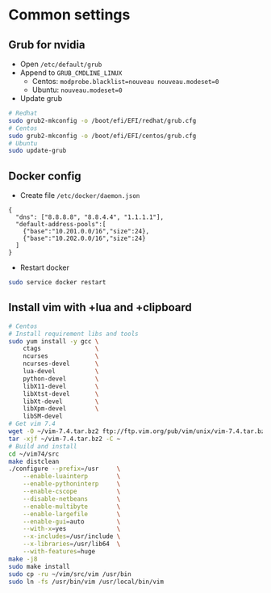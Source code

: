 # Common settings

## Grub for nvidia

- Open `/etc/default/grub`
- Append to `GRUB_CMDLINE_LINUX`
  - Centos: `modprobe.blacklist=nouveau nouveau.modeset=0`
  - Ubuntu: `nouveau.modeset=0`
- Update grub

```bash
# Redhat
sudo grub2-mkconfig -o /boot/efi/EFI/redhat/grub.cfg
# Centos
sudo grub2-mkconfig -o /boot/efi/EFI/centos/grub.cfg
# Ubuntu
sudo update-grub
```

## Docker config

- Create file `/etc/docker/daemon.json`

```
{
  "dns": ["8.8.8.8", "8.8.4.4", "1.1.1.1"],
  "default-address-pools":[
    {"base":"10.201.0.0/16","size":24},
    {"base":"10.202.0.0/16","size":24}
  ]
}
```

- Restart docker

```bash
sudo service docker restart
```

## Install vim with +lua and +clipboard

```bash
# Centos
# Install requirement libs and tools
sudo yum install -y gcc \
    ctags               \
    ncurses             \
    ncurses-devel       \
    lua-devel           \
    python-devel        \
    libX11-devel        \
    libXtst-devel       \
    libXt-devel         \
    libXpm-devel        \
    libSM-devel
# Get vim 7.4
wget -O ~/vim-7.4.tar.bz2 ftp://ftp.vim.org/pub/vim/unix/vim-7.4.tar.bz2
tar -xjf ~/vim-7.4.tar.bz2 -C ~
# Build and install
cd ~/vim74/src
make distclean
./configure --prefix=/usr     \
    --enable-luainterp        \
    --enable-pythoninterp     \
    --enable-cscope           \
    --disable-netbeans        \
    --enable-multibyte        \
    --enable-largefile        \
    --enable-gui=auto         \
    --with-x=yes              \
    --x-includes=/usr/include \
    --x-libraries=/usr/lib64  \
    --with-features=huge
make -j8
sudo make install
sudo cp -ru ~/vim/src/vim /usr/bin
sudo ln -fs /usr/bin/vim /usr/local/bin/vim

```

